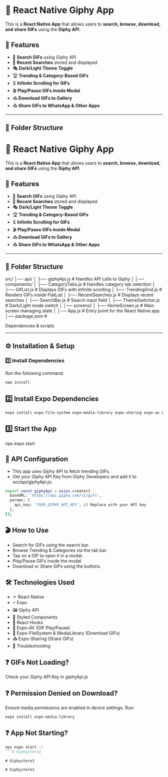  # 🚀 React Native Giphy App

This is a **React Native App** that allows users to **search, browse, download, and share GIFs** using the **Giphy API**.

## 🌟 Features
- 🔎 **Search GIFs** using Giphy API
- 📌 **Recent Searches** stored and displayed
- 🎭 **Dark/Light Theme Toggle**
- 🏆 **Trending & Category-Based GIFs**
- ⏳ **Infinite Scrolling for GIFs**
- 🎬 **Play/Pause GIFs inside Modal**
- 📥 **Download GIFs to Gallery**
- 📤 **Share GIFs to WhatsApp & Other Apps**

---

## 📁 **Folder Structure**
# 🚀 React Native Giphy App

This is a **React Native App** that allows users to **search, browse, download, and share GIFs** using the **Giphy API**.

## 🌟 Features
- 🔎 **Search GIFs** using Giphy API
- 📌 **Recent Searches** stored and displayed
- 🎭 **Dark/Light Theme Toggle**
- 🏆 **Trending & Category-Based GIFs**
- ⏳ **Infinite Scrolling for GIFs**
- 🎬 **Play/Pause GIFs inside Modal**
- 📥 **Download GIFs to Gallery**
- 📤 **Share GIFs to WhatsApp & Other Apps**

---

## 📁 **Folder Structure**

src/ │── api/ │ ├── giphyApi.js # Handles API calls to Giphy │ │── components/ │ ├── CategoryTabs.js # Handles category tab selection │ ├── GifList.js # Displays GIFs with infinite scrolling │ ├── TrendingGrid.js # Renders GIFs inside FlatList │ ├── RecentSearches.js # Displays recent searches │ ├── SearchBar.js # Search input field │ ├── ThemeSwitcher.js # Dark/Light mode switch │ │── screens/ │ ├── HomeScreen.js # Main screen managing state │ │── App.js # Entry point for the React Native app │── package.json #

Dependencies & scripts


---

## ⚙️ **Installation & Setup**
### **1️⃣ Install Dependencies**
Run the following command:
```sh
npm install
```


## 2️⃣ **Install Expo Dependencies**

```sh
expo install expo-file-system expo-media-library expo-sharing expo-av @expo/vector-icons
```


## 3️⃣ **Start the App**

npx expo start

## 📡 **API Configuration**

- This app uses Giphy API to fetch trending GIFs.
- Get your Giphy API Key from Giphy Developers and add it to src/api/giphyApi.js:

```sh
export const giphyApi = axios.create({
  baseURL: 'https://api.giphy.com/v1/gifs',
  params: {
    api_key: 'YOUR_GIPHY_API_KEY', // Replace with your API key
  },
});
```

## 🎬 **How to Use**
- Search for GIFs using the search bar.
- Browse Trending & Categories via the tab bar.
- Tap on a GIF to open it in a modal.
- Play/Pause GIFs inside the modal.
- Download or Share GIFs using the buttons.

## 🛠 **Technologies Used**
- ⚛️ React Native
- ⚡ Expo
- 🖼 Giphy API
- 🎨 Styled Components
- 🔄 React Hooks
- 🎥 Expo-AV (GIF Play/Pause)
- 📂 Expo-FileSystem & MediaLibrary (Download GIFs)
- 📤 Expo-Sharing (Share GIFs)
- 🐛 Troubleshooting


## **❓ GIFs Not Loading?**
Check your Giphy API Key in giphyApi.js


## **❓ Permission Denied on Download?**
Ensure media permissions are enabled in device settings.
Run:
```sh
expo install expo-media-library
```


## **❓ App Not Starting?**

```sh
npx expo start -c
```#   G i p h y s t o r e 1 
 
 #   G i p h y s t o r e 1 
 
 #   G i p h y s t o r e 1 
 
 
